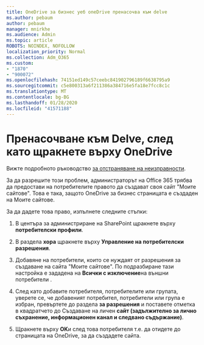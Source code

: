 ```yaml
---
title: OneDrive за бизнес уеб oneDrive пренасочва към delve
ms.author: pebaum
author: pebaum
manager: mnirkhe
ms.audience: Admin
ms.topic: article
ROBOTS: NOINDEX, NOFOLLOW
localization_priority: Normal
ms.collection: Adm_O365
ms.custom:
- "1870"
- "900072"
ms.openlocfilehash: 74151ed149c57ceebc841902796189f6638795a9
ms.sourcegitcommit: c5e800313a6f211386a384716e5fa18e7fcc8c1c
ms.translationtype: MT
ms.contentlocale: bg-BG
ms.lasthandoff: 01/28/2020
ms.locfileid: "41571188"
---
```

# <a name="redirected-to-delve-after-you-click-onedrive"></a>Пренасочване към Delve, след като щракнете върху OneDrive

Вижте подробното ръководство [за отстраняване на неизправности](https://docs.microsoft.com/sharepoint/support/sites/troubleshooting-guide-for-sites-stopped-at-provisioning).

За да разрешите този проблем, администраторът на Office 365 трябва да предостави на потребителите правото да създават своя сайт "Моите сайтове". Това е така, защото OneDrive за бизнес страницата е създаден на Моите сайтове.

За да дадете това право, изпълнете следните стъпки:

1. В центъра за администриране на SharePoint щракнете върху **потребителски профили**.

2. В раздела **хора** щракнете върху **Управление на потребителски разрешения**.

3. Добавяне на потребители, които се нуждаят от разрешения за създаване на сайта "Моите сайтове". По подразбиране тази настройка е зададена на **Всички с изключение**на външни потребители .

4. След като добавите потребителя, потребителите или групата, уверете се, че добавеният потребител, потребители или група е избран, превъртете до раздела **за разрешения** и поставете отметка в квадратчето до Създаване на личен **сайт (задължително за лично съхранение, информационен канал и следвано съдържание)**.

5. Щракнете върху **OK**и след това потребителя т.е. да отидете до страницата на OneDrive, за да създадете сайта.
